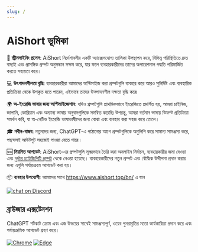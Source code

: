 ```yaml
---
slug: /
---
```


# AiShort ভূমিকা

🚀 **স্ট্রীমলাইনিং প্রসেস**: AiShort নির্দেশাবলীর একটি অ্যাক্সেসযোগ্য তালিকা উপস্থাপন করে, বিভিন্ন পরিস্থিতিতে দ্রুত বাছাই এবং প্রাসঙ্গিক প্রম্পট অনুসন্ধান সক্ষম করে, যার ফলে ব্যবহারকারীদের তাদের অপারেশনাল পদ্ধতি পরিমার্জিত করতে সহায়তা করে।

💻 **উৎপাদনশীলতা বৃদ্ধি**: ব্যবহারকারীরা আমাদের অপ্টিমাইজ করা প্রম্পটগুলি ব্যবহার করে আরও সুনির্দিষ্ট এবং ব্যবহারিক প্রতিক্রিয়া থেকে উপকৃত হতে পারেন, এইভাবে তাদের উত্পাদনশীল দক্ষতা বৃদ্ধি করে৷

🌍 **অ-ইংরেজি ভাষার জন্য অপ্টিমাইজেশান**: যদিও প্রম্পটগুলি প্রাথমিকভাবে ইংরেজিতে প্রদর্শিত হয়, আমরা চাইনিজ, জাপানি, কোরিয়ান এবং অন্যান্য ভাষায় অনুবাদগুলিকে সমন্বিত করেছি৷ উপরন্তু, আমরা বর্তমান ভাষায় ডিফল্ট প্রতিক্রিয়া সমর্থন করি, যা অ-নেটিভ ইংরেজি ভাষাভাষীদের জন্য বোঝা এবং ব্যবহার করা সহজ করে তোলে।

🎓 **নবীন-বান্ধব**: নতুনদের জন্য, ChatGPT-এ পাঠানোর আগে প্রম্পটগুলিকে অনুলিপি করে সামান্য সামঞ্জস্য করে, পছন্দসই আউটপুট সহজেই পাওয়া যেতে পারে।

🆕 **নিয়মিত আপডেট**: AiShort-এর প্রম্পটগুলি সূক্ষ্মভাবে তৈরি করা অনলাইন নির্বাচন, ব্যবহারকারীর জমা দেওয়া এবং [দুর্দান্ত চ্যাটজিপিটি প্রম্পট](https://github.com/f/awesome-chatgpt-prompts) থেকে নেওয়া হয়েছে। ব্যবহারকারীদের নতুন প্রম্পট এবং বৌদ্ধিক উদ্দীপনা প্রদান করার জন্য এগুলি পর্যায়ক্রমে আপডেট করা হয়।

📦 **ব্যবহার উপযোগী**: আমাদের সাথে <https://www.aishort.top/bn/> এ যান

<a href="https://discord.gg/PZTQfJ4GjX">
   <img src="https://img.shields.io/discord/1048780149899939881?color=%2385c8c8&label=Discord&logo=discord&style=for-the-badge" alt="chat on Discord" />
</a>

## ব্রাউজার এক্সটেনশন

ChatGPT শর্টকাট ক্রোম এবং এজ উভয়ের সাথেই সামঞ্জস্যপূর্ণ, ওয়েব পুনরাবৃত্তির মতো কার্যকারিতা প্রদান করে এবং পর্যায়ক্রমিক আপডেট গ্রহণ করে।

<a href="https://chrome.google.com/webstore/detail/chatgpt-shortcut/blcgeoojgdpodnmnhfpohphdhfncblnj">
  <img src="https://img.newzone.top/2023-06-05-12-28-49.png?imageMogr2/format/webp"  alt="Chrome" valign="middle" /></a>

<a href="https://microsoftedge.microsoft.com/addons/detail/chatgpt-shortcut/hnggpalhfjmdhhmgfjpmhlfilnbmjoin">
  <img src="https://img.newzone.top/2023-06-05-12-26-20.png?imageMogr2/format/webp" alt="Edge" valign="middle" /></a>

